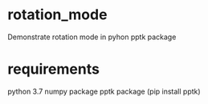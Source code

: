 # rotation_mode
Demonstrate rotation mode in pyhon pptk package

# requirements
python 3.7
numpy package
pptk package (pip install pptk)

